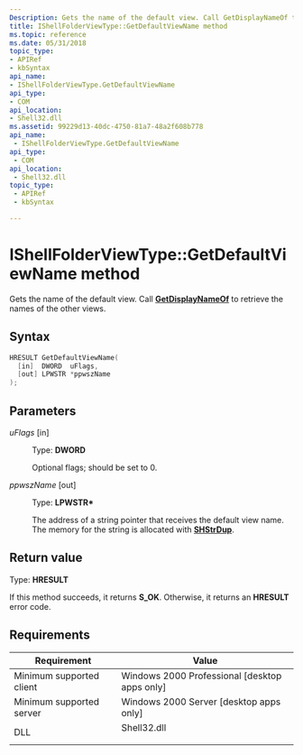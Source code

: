 ```yaml
---
Description: Gets the name of the default view. Call GetDisplayNameOf to retrieve the names of the other views.
title: IShellFolderViewType::GetDefaultViewName method
ms.topic: reference
ms.date: 05/31/2018
topic_type: 
- APIRef
- kbSyntax
api_name: 
- IShellFolderViewType.GetDefaultViewName
api_type: 
- COM
api_location: 
- Shell32.dll
ms.assetid: 99229d13-40dc-4750-81a7-48a2f608b778
api_name: 
 - IShellFolderViewType.GetDefaultViewName
api_type: 
 - COM
api_location: 
 - Shell32.dll
topic_type: 
 - APIRef
 - kbSyntax

---
```


# IShellFolderViewType::GetDefaultViewName method

Gets the name of the default view. Call [**GetDisplayNameOf**](/windows/desktop/api/shobjidl_core/nf-shobjidl_core-ishellfolder-getdisplaynameof) to retrieve the names of the other views.

## Syntax


```C++
HRESULT GetDefaultViewName(
  [in]  DWORD  uFlags,
  [out] LPWSTR *ppwszName
);
```



## Parameters

<dl> <dt>

*uFlags* \[in\]
</dt> <dd>

Type: **DWORD**

Optional flags; should be set to 0.

</dd> <dt>

*ppwszName* \[out\]
</dt> <dd>

Type: **LPWSTR\***

The address of a string pointer that receives the default view name. The memory for the string is allocated with [**SHStrDup**](/windows/desktop/api/Shlwapi/nf-shlwapi-shstrdupa).

</dd> </dl>

## Return value

Type: **HRESULT**

If this method succeeds, it returns **S\_OK**. Otherwise, it returns an **HRESULT** error code.

## Requirements



| Requirement | Value |
|-------------------------------------|----------------------------------------------------------------------------------------|
| Minimum supported client<br/> | Windows 2000 Professional \[desktop apps only\]<br/>                             |
| Minimum supported server<br/> | Windows 2000 Server \[desktop apps only\]<br/>                                   |
| DLL<br/>                      | <dl> <dt>Shell32.dll</dt> </dl> |



 

 




